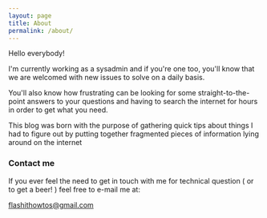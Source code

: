 ```yaml
---
layout: page
title: About
permalink: /about/
---
```


Hello everybody!

I'm currently working as a sysadmin and if you're one too, you'll know that we are welcomed with new issues to solve on a daily basis.

You'll also know how frustrating can be looking for some straight-to-the-point answers to your questions and having to search the internet for hours in order to get what you need.

This blog was born with the purpose of gathering quick tips about things I had to figure out by putting together fragmented pieces of information lying around on the internet

### Contact me
If you ever feel the need to get in touch with me for technical question ( or to get a beer! ) feel free to e-mail me at:

[flashithowtos@gmail.com](mailto:flashithowtos@gmail.com)
